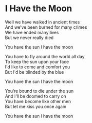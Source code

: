 # I Have the Moon  

Well we have walked in ancient times  
And we've been burned for many crimes  
We have ended many lives  
But we never really died  

You have the sun I have the moon  

You have to fly around the world all day  
To keep the sun upon your face  
I'd like to come and comfort you  
But I'd be blinded by the blue  

You have the sun I have the moon  

You're bound to die under the sun  
And I'll be doomed to carry on  
You have become like other men  
But let me kiss you once again  

You have the sun I have the moon  
